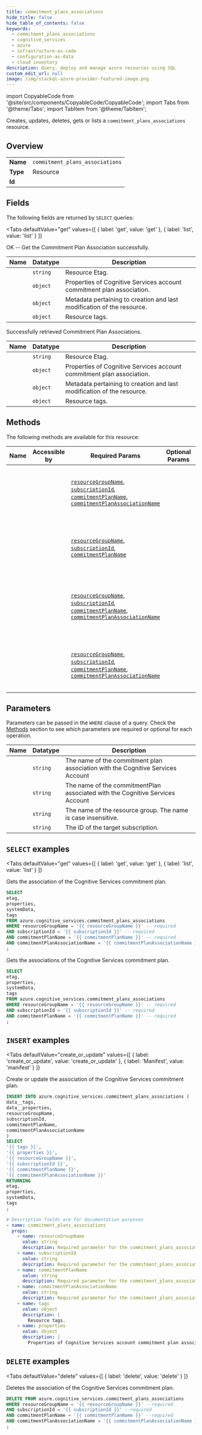 ```yaml
--- 
title: commitment_plans_associations
hide_title: false
hide_table_of_contents: false
keywords:
  - commitment_plans_associations
  - cognitive_services
  - azure
  - infrastructure-as-code
  - configuration-as-data
  - cloud inventory
description: Query, deploy and manage azure resources using SQL
custom_edit_url: null
image: /img/stackql-azure-provider-featured-image.png
---
```


import CopyableCode from '@site/src/components/CopyableCode/CopyableCode';
import Tabs from '@theme/Tabs';
import TabItem from '@theme/TabItem';

Creates, updates, deletes, gets or lists a <code>commitment_plans_associations</code> resource.

## Overview
<table><tbody>
<tr><td><b>Name</b></td><td><code>commitment_plans_associations</code></td></tr>
<tr><td><b>Type</b></td><td>Resource</td></tr>
<tr><td><b>Id</b></td><td><CopyableCode code="azure.cognitive_services.commitment_plans_associations" /></td></tr>
</tbody></table>

## Fields

The following fields are returned by `SELECT` queries:

<Tabs
    defaultValue="get"
    values={[
        { label: 'get', value: 'get' },
        { label: 'list', value: 'list' }
    ]}
>
<TabItem value="get">

OK -- Get the Commitment Plan Association successfully.

<table>
<thead>
    <tr>
    <th>Name</th>
    <th>Datatype</th>
    <th>Description</th>
    </tr>
</thead>
<tbody>
<tr>
    <td><CopyableCode code="etag" /></td>
    <td><code>string</code></td>
    <td>Resource Etag.</td>
</tr>
<tr>
    <td><CopyableCode code="properties" /></td>
    <td><code>object</code></td>
    <td>Properties of Cognitive Services account commitment plan association.</td>
</tr>
<tr>
    <td><CopyableCode code="systemData" /></td>
    <td><code>object</code></td>
    <td>Metadata pertaining to creation and last modification of the resource.</td>
</tr>
<tr>
    <td><CopyableCode code="tags" /></td>
    <td><code>object</code></td>
    <td>Resource tags.</td>
</tr>
</tbody>
</table>
</TabItem>
<TabItem value="list">

Successfully retrieved Commitment Plan Associations.

<table>
<thead>
    <tr>
    <th>Name</th>
    <th>Datatype</th>
    <th>Description</th>
    </tr>
</thead>
<tbody>
<tr>
    <td><CopyableCode code="etag" /></td>
    <td><code>string</code></td>
    <td>Resource Etag.</td>
</tr>
<tr>
    <td><CopyableCode code="properties" /></td>
    <td><code>object</code></td>
    <td>Properties of Cognitive Services account commitment plan association.</td>
</tr>
<tr>
    <td><CopyableCode code="systemData" /></td>
    <td><code>object</code></td>
    <td>Metadata pertaining to creation and last modification of the resource.</td>
</tr>
<tr>
    <td><CopyableCode code="tags" /></td>
    <td><code>object</code></td>
    <td>Resource tags.</td>
</tr>
</tbody>
</table>
</TabItem>
</Tabs>

## Methods

The following methods are available for this resource:

<table>
<thead>
    <tr>
    <th>Name</th>
    <th>Accessible by</th>
    <th>Required Params</th>
    <th>Optional Params</th>
    <th>Description</th>
    </tr>
</thead>
<tbody>
<tr>
    <td><a href="#get"><CopyableCode code="get" /></a></td>
    <td><CopyableCode code="select" /></td>
    <td><a href="#parameter-resourceGroupName"><code>resourceGroupName</code></a>, <a href="#parameter-subscriptionId"><code>subscriptionId</code></a>, <a href="#parameter-commitmentPlanName"><code>commitmentPlanName</code></a>, <a href="#parameter-commitmentPlanAssociationName"><code>commitmentPlanAssociationName</code></a></td>
    <td></td>
    <td>Gets the association of the Cognitive Services commitment plan.</td>
</tr>
<tr>
    <td><a href="#list"><CopyableCode code="list" /></a></td>
    <td><CopyableCode code="select" /></td>
    <td><a href="#parameter-resourceGroupName"><code>resourceGroupName</code></a>, <a href="#parameter-subscriptionId"><code>subscriptionId</code></a>, <a href="#parameter-commitmentPlanName"><code>commitmentPlanName</code></a></td>
    <td></td>
    <td>Gets the associations of the Cognitive Services commitment plan.</td>
</tr>
<tr>
    <td><a href="#create_or_update"><CopyableCode code="create_or_update" /></a></td>
    <td><CopyableCode code="insert" /></td>
    <td><a href="#parameter-resourceGroupName"><code>resourceGroupName</code></a>, <a href="#parameter-subscriptionId"><code>subscriptionId</code></a>, <a href="#parameter-commitmentPlanName"><code>commitmentPlanName</code></a>, <a href="#parameter-commitmentPlanAssociationName"><code>commitmentPlanAssociationName</code></a></td>
    <td></td>
    <td>Create or update the association of the Cognitive Services commitment plan.</td>
</tr>
<tr>
    <td><a href="#delete"><CopyableCode code="delete" /></a></td>
    <td><CopyableCode code="delete" /></td>
    <td><a href="#parameter-resourceGroupName"><code>resourceGroupName</code></a>, <a href="#parameter-subscriptionId"><code>subscriptionId</code></a>, <a href="#parameter-commitmentPlanName"><code>commitmentPlanName</code></a>, <a href="#parameter-commitmentPlanAssociationName"><code>commitmentPlanAssociationName</code></a></td>
    <td></td>
    <td>Deletes the association of the Cognitive Services commitment plan.</td>
</tr>
</tbody>
</table>

## Parameters

Parameters can be passed in the `WHERE` clause of a query. Check the [Methods](#methods) section to see which parameters are required or optional for each operation.

<table>
<thead>
    <tr>
    <th>Name</th>
    <th>Datatype</th>
    <th>Description</th>
    </tr>
</thead>
<tbody>
<tr id="parameter-commitmentPlanAssociationName">
    <td><CopyableCode code="commitmentPlanAssociationName" /></td>
    <td><code>string</code></td>
    <td>The name of the commitment plan association with the Cognitive Services Account</td>
</tr>
<tr id="parameter-commitmentPlanName">
    <td><CopyableCode code="commitmentPlanName" /></td>
    <td><code>string</code></td>
    <td>The name of the commitmentPlan associated with the Cognitive Services Account</td>
</tr>
<tr id="parameter-resourceGroupName">
    <td><CopyableCode code="resourceGroupName" /></td>
    <td><code>string</code></td>
    <td>The name of the resource group. The name is case insensitive.</td>
</tr>
<tr id="parameter-subscriptionId">
    <td><CopyableCode code="subscriptionId" /></td>
    <td><code>string</code></td>
    <td>The ID of the target subscription.</td>
</tr>
</tbody>
</table>

## `SELECT` examples

<Tabs
    defaultValue="get"
    values={[
        { label: 'get', value: 'get' },
        { label: 'list', value: 'list' }
    ]}
>
<TabItem value="get">

Gets the association of the Cognitive Services commitment plan.

```sql
SELECT
etag,
properties,
systemData,
tags
FROM azure.cognitive_services.commitment_plans_associations
WHERE resourceGroupName = '{{ resourceGroupName }}' -- required
AND subscriptionId = '{{ subscriptionId }}' -- required
AND commitmentPlanName = '{{ commitmentPlanName }}' -- required
AND commitmentPlanAssociationName = '{{ commitmentPlanAssociationName }}' -- required
;
```
</TabItem>
<TabItem value="list">

Gets the associations of the Cognitive Services commitment plan.

```sql
SELECT
etag,
properties,
systemData,
tags
FROM azure.cognitive_services.commitment_plans_associations
WHERE resourceGroupName = '{{ resourceGroupName }}' -- required
AND subscriptionId = '{{ subscriptionId }}' -- required
AND commitmentPlanName = '{{ commitmentPlanName }}' -- required
;
```
</TabItem>
</Tabs>


## `INSERT` examples

<Tabs
    defaultValue="create_or_update"
    values={[
        { label: 'create_or_update', value: 'create_or_update' },
        { label: 'Manifest', value: 'manifest' }
    ]}
>
<TabItem value="create_or_update">

Create or update the association of the Cognitive Services commitment plan.

```sql
INSERT INTO azure.cognitive_services.commitment_plans_associations (
data__tags,
data__properties,
resourceGroupName,
subscriptionId,
commitmentPlanName,
commitmentPlanAssociationName
)
SELECT 
'{{ tags }}',
'{{ properties }}',
'{{ resourceGroupName }}',
'{{ subscriptionId }}',
'{{ commitmentPlanName }}',
'{{ commitmentPlanAssociationName }}'
RETURNING
etag,
properties,
systemData,
tags
;
```
</TabItem>
<TabItem value="manifest">

```yaml
# Description fields are for documentation purposes
- name: commitment_plans_associations
  props:
    - name: resourceGroupName
      value: string
      description: Required parameter for the commitment_plans_associations resource.
    - name: subscriptionId
      value: string
      description: Required parameter for the commitment_plans_associations resource.
    - name: commitmentPlanName
      value: string
      description: Required parameter for the commitment_plans_associations resource.
    - name: commitmentPlanAssociationName
      value: string
      description: Required parameter for the commitment_plans_associations resource.
    - name: tags
      value: object
      description: |
        Resource tags.
    - name: properties
      value: object
      description: |
        Properties of Cognitive Services account commitment plan association.
```
</TabItem>
</Tabs>


## `DELETE` examples

<Tabs
    defaultValue="delete"
    values={[
        { label: 'delete', value: 'delete' }
    ]}
>
<TabItem value="delete">

Deletes the association of the Cognitive Services commitment plan.

```sql
DELETE FROM azure.cognitive_services.commitment_plans_associations
WHERE resourceGroupName = '{{ resourceGroupName }}' --required
AND subscriptionId = '{{ subscriptionId }}' --required
AND commitmentPlanName = '{{ commitmentPlanName }}' --required
AND commitmentPlanAssociationName = '{{ commitmentPlanAssociationName }}' --required
;
```
</TabItem>
</Tabs>

